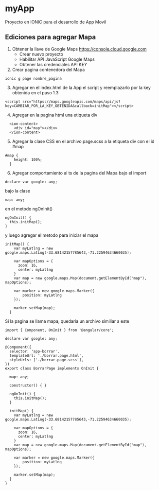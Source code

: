 # myApp
Proyecto en IONIC para el desarrollo de App Movil

## Ediciones para agregar Mapa
1. Obtener la llave de Google Maps https://console.cloud.google.com
   - Crear nuevo proyecto
   - Habilitar API JavaScript Google Maps
   - Obtener las credenciales API KEY
2. Crear pagina contenedora del Mapa
```
ionic g page nombre_pagina
```
3. Agregar en el index.html de la App el script y reemplazarlo por la key obtenida en el paso 1.3
```
<script src="https://maps.googleapis.com/maps/api/js?key=CAMBIAR_POR_LA_KEY_OBTENIDA&callback=initMap"></script>
```
4. Agregar en la pagina html una etiqueta div
```
  <ion-content>
    <div id="map"></div>
  </ion-content>
```
5. Agregar la clase CSS en el archivo page.scss a la etiqueta div con el id #map
```
#map {
    height: 100%;
  }
```
6. Agregar comportamiento al ts de la pagina del Mapa
bajo el import
```
declare var google: any; 
```
bajo la clase
```
map: any;
```

en el metodo ngOnInit()
```
ngOnInit() {
  this.initMap();
}
```

y luego agregar el metodo para iniciar el mapa
```
initMap() {
    var myLatlng = new google.maps.LatLng(-33.68142157785643,-71.22594634660035);
    
    var mapOptions = {
      zoom: 16,
      center: myLatlng
    }
    var map = new google.maps.Map(document.getElementById("map"), mapOptions);
    
    var marker = new google.maps.Marker({
        position: myLatlng
    });
    
    marker.setMap(map);
  }
```

Si la pagina se llama mapa, quedaria un archivo similiar a este
```
import { Component, OnInit } from '@angular/core';

declare var google: any;

@Component({
  selector: 'app-borrar',
  templateUrl: './borrar.page.html',
  styleUrls: ['./borrar.page.scss'],
})
export class BorrarPage implements OnInit {

  map: any;

  constructor() { }

  ngOnInit() {
    this.initMap();
  }

  initMap() {
    var myLatlng = new google.maps.LatLng(-33.68142157785643,-71.22594634660035);
    
    var mapOptions = {
      zoom: 16,
      center: myLatlng
    }
    var map = new google.maps.Map(document.getElementById("map"), mapOptions);
    
    var marker = new google.maps.Marker({
        position: myLatlng
    });
    
    marker.setMap(map);
  }
}
```  
